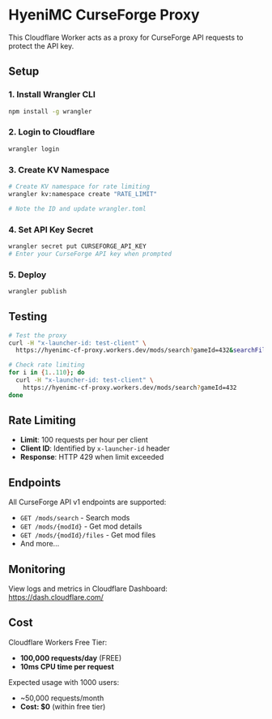 # HyeniMC CurseForge Proxy

This Cloudflare Worker acts as a proxy for CurseForge API requests to protect the API key.

## Setup

### 1. Install Wrangler CLI

```bash
npm install -g wrangler
```

### 2. Login to Cloudflare

```bash
wrangler login
```

### 3. Create KV Namespace

```bash
# Create KV namespace for rate limiting
wrangler kv:namespace create "RATE_LIMIT"

# Note the ID and update wrangler.toml
```

### 4. Set API Key Secret

```bash
wrangler secret put CURSEFORGE_API_KEY
# Enter your CurseForge API key when prompted
```

### 5. Deploy

```bash
wrangler publish
```

## Testing

```bash
# Test the proxy
curl -H "x-launcher-id: test-client" \
  https://hyenimc-cf-proxy.workers.dev/mods/search?gameId=432&searchFilter=sodium

# Check rate limiting
for i in {1..110}; do
  curl -H "x-launcher-id: test-client" \
    https://hyenimc-cf-proxy.workers.dev/mods/search?gameId=432
done
```

## Rate Limiting

- **Limit**: 100 requests per hour per client
- **Client ID**: Identified by `x-launcher-id` header
- **Response**: HTTP 429 when limit exceeded

## Endpoints

All CurseForge API v1 endpoints are supported:

- `GET /mods/search` - Search mods
- `GET /mods/{modId}` - Get mod details
- `GET /mods/{modId}/files` - Get mod files
- And more...

## Monitoring

View logs and metrics in Cloudflare Dashboard:
https://dash.cloudflare.com/

## Cost

Cloudflare Workers Free Tier:
- **100,000 requests/day** (FREE)
- **10ms CPU time per request**

Expected usage with 1000 users:
- ~50,000 requests/month
- **Cost: $0** (within free tier)
